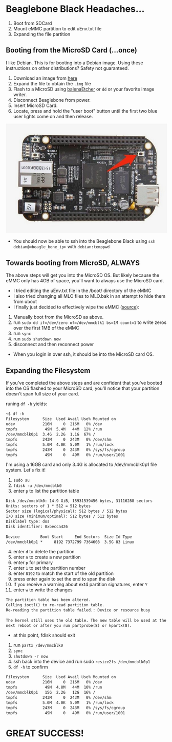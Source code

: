 # Beaglebone Black Headaches...

1. Boot from SDCard
2. Mount eMMC partition to edit uEnv.txt file
3. Expanding the file partition


## Booting from the MicroSD Card (...once)

I like Debian. This is for booting into a Debian image. Using these instructions on other distributions? Safety not guaranteed.

1. Download an image from [here](https://elinux.org/Beagleboard:BeagleBoneBlack_Debian#Debian_Releases)
2. Expand the file to obtain the `.img` file
3. Flash to a MicroSD using [balenaEtcher](https://www.balena.io/etcher/) or `dd` or your favorite image writer.
4. Disconnect Beaglebone from power.
5. Insert MicroSD Card.
6. Locate, press and hold the "user boot" button until the first two blue user lights come on and then release.

![](images/BeagleBoneBlack.jpeg)

* You should now be able to ssh into the Beaglebone Black using `ssh debian@<beagle_bone_ip>` with `debian:temppwd`

## Towards booting from MicroSD, ALWAYS

The above steps will get you into the MicroSD OS. But likely because the eMMC only has 4GB of space, you'll want to always use the MicroSD card.

* I tried editing the uEnv.txt file in the /boot/ directory of the eMMC
* I also tried changing all MLO files to MLO.bak in an attempt to hide them from uboot
* I finally just decided to effectively wipe the eMMC ([source](https://stackoverflow.com/questions/40782403/searching-for-the-mlo-file-on-the-beaglebone-black)):

1. Manually boot from the MicroSD as above.
2. run `sudo dd if=/dev/zero of=/dev/mmcblk1 bs=1M count=1` to write zeros over the first 1MB of the eMMC
3. run `sync`
4. run `sudo shutdown now`
5. disconnect and then reconnect power

* When you login in over ssh, it should be into the MicroSD card OS.

## Expanding the Filesystem

If you've completed the above steps and are confident that you've booted into the OS flashed to your MicroSD card, you'll notice that your partition doesn't span full size of your card.

runing `df -h` yields:

```
~$ df -h
Filesystem      Size  Used Avail Use% Mounted on
udev            216M     0  216M   0% /dev
tmpfs            49M  5.4M   44M  12% /run
/dev/mmcblk0p1  3.4G  2.2G  1.1G  67% /
tmpfs           243M     0  243M   0% /dev/shm
tmpfs           5.0M  4.0K  5.0M   1% /run/lock
tmpfs           243M     0  243M   0% /sys/fs/cgroup
tmpfs            49M     0   49M   0% /run/user/1001
```

I'm using a 16GB card and only 3.4G is allocated to /dev/mmcblk0p1 file system. Let's fix it!

1. `sudo su`
2.	`fdisk -u /dev/mmcblk0`
3. enter `p` to list the partition table

```
Disk /dev/mmcblk0: 14.9 GiB, 15931539456 bytes, 31116288 sectors
Units: sectors of 1 * 512 = 512 bytes
Sector size (logical/physical): 512 bytes / 512 bytes
I/O size (minimum/optimal): 512 bytes / 512 bytes
Disklabel type: dos
Disk identifier: 0xbecca426

Device         Boot Start     End Sectors  Size Id Type
/dev/mmcblk0p1 *     8192 7372799 7364608  3.5G 83 Linux
```

4. enter `d` to delete the partition
5. enter `n` to create a new partition
6. enter `p` for primary
7. enter `1` to set the partition number
8. enter `8192` to match the start of the old partition
9. press enter again to set the end to span the disk
10. If you receive a warning about ext4 partition signatures, enter `Y`
11. enter `w` to write the changes

```
The partition table has been altered.
Calling ioctl() to re-read partition table.
Re-reading the partition table failed.: Device or resource busy

The kernel still uses the old table. The new table will be used at the next reboot or after you run partprobe(8) or kpartx(8).
```

* at this point, fdisk should exit

1. run `partx /dev/mmcblk0`
2. `sync`
3. `shutdown -r now`
4. ssh back into the device and run sudo `resize2fs /dev/mmcblk0p1`
5. `df -h` to confirm

```
Filesystem      Size  Used Avail Use% Mounted on
udev            216M     0  216M   0% /dev
tmpfs            49M  4.8M   44M  10% /run
/dev/mmcblk0p1   15G  2.2G   12G  16% /
tmpfs           243M     0  243M   0% /dev/shm
tmpfs           5.0M  4.0K  5.0M   1% /run/lock
tmpfs           243M     0  243M   0% /sys/fs/cgroup
tmpfs            49M     0   49M   0% /run/user/1001
```

# GREAT SUCCESS!
